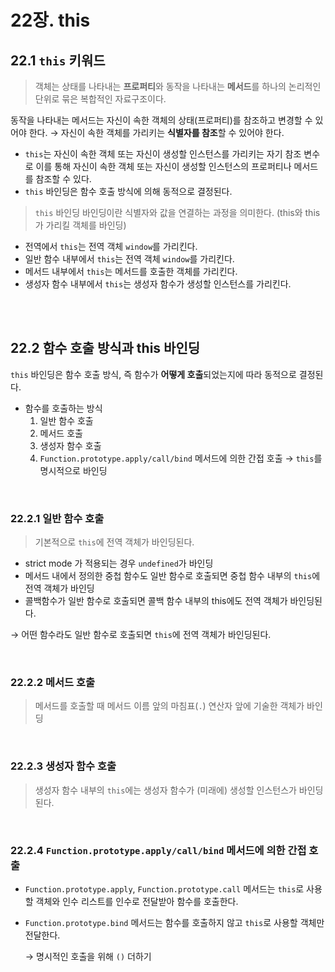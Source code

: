 # 22장. this

## 22.1 `this` 키워드

> 객체는 상태를 나타내는 **프로퍼티**와 동작을 나타내는 **메서드**를 하나의 논리적인 단위로 묶은 복합적인 자료구조이다.
> 

동작을 나타내는 메서드는 자신이 속한 객체의 상태(프로퍼티)를 참조하고 변경할 수 있어야 한다. → 자신이 속한 객체를 가리키는 **식별자를 참조**할 수 있어야 한다. 

- `this`는 자신이 속한 객체 또는 자신이 생성할 인스턴스를 가리키는 자기 참조 변수로 이를 통해 자신이 속한 객체 또는 자신이 생성할 인스턴스의 프로퍼티나 메서드를 참조할 수 있다.
- `this` 바인딩은 함수 호출 방식에 의해 동적으로 결정된다.

 

> `this` 바인딩
바인딩이란 식별자와 값을 연결하는 과정을 의미한다. (this와 this가 가리킬 객체를 바인딩)
> 
- 전역에서 `this`는 전역 객체 `window`를 가리킨다.
- 일반 함수 내부에서 `this`는 전역 객체 `window`를 가리킨다.
- 메서드 내부에서 `this`는 메서드를 호출한 객체를 가리킨다.
- 생성자 함수 내부에서 `this`는 생성자 함수가 생성할 인스턴스를 가리킨다.

<br>
<br>

## 22.2 함수 호출 방식과 this 바인딩

`this` 바인딩은 함수 호출 방식, 즉 함수가 **어떻게 호출**되었는지에 따라 동적으로 결정된다. 

- 함수를 호출하는 방식
    1. 일반 함수 호출
    2. 메서드 호출
    3. 생성자 함수 호출
    4. `Function.prototype.apply/call/bind` 메서드에 의한 간접 호출 → `this`를 명시적으로 바인딩

<br>

### 22.2.1 일반 함수 호출

> 기본적으로 `this`에 전역 객체가 바인딩된다.
> 
- strict mode 가 적용되는 경우 `undefined`가 바인딩
- 메서드 내에서 정의한 중첩 함수도 일반 함수로 호출되면 중첩 함수 내부의 `this`에 전역 객체가 바인딩
- 콜백함수가 일반 함수로 호출되면 콜백 함수 내부의 this에도 전역 객체가 바인딩된다.

→ 어떤 함수라도 일반 함수로 호출되면 `this`에 전역 객체가 바인딩된다. 

<br>

### 22.2.2 메서드 호출

> 메서드를 호출할 때 메서드 이름 앞의 마침표(`.`) 연산자 앞에 기술한 객체가 바인딩
> 

<br>

### 22.2.3 생성자 함수 호출

> 생성자 함수 내부의 `this`에는 생성자 함수가 (미래에) 생성할 인스턴스가 바인딩된다.
> 
<br>

### 22.2.4 `Function.prototype.apply/call/bind` 메서드에 의한 간접 호출

- `Function.prototype.apply`, `Function.prototype.call` 메서드는 `this`로 사용할 객체와 인수 리스트를 인수로 전달받아 함수를 호출한다.
- `Function.prototype.bind` 메서드는 함수를 호출하지 않고 `this`로 사용할 객체만 전달한다.
    
    → 명시적인 호출을 위해 `()` 더하기